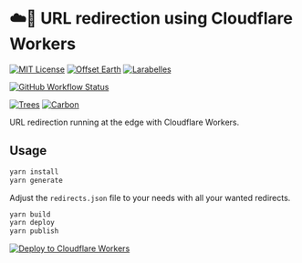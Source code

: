 # ☁️🔗 URL redirection using Cloudflare Workers

[![MIT License](https://img.shields.io/github/license/Astrotomic/cf-worker-redirect.svg?label=License&color=blue&style=for-the-badge)](https://github.com/Astrotomic/cf-worker-redirect/blob/master/LICENSE)
[![Offset Earth](https://img.shields.io/badge/Treeware-%F0%9F%8C%B3-green?style=for-the-badge)](https://forest.astrotomic.info)
[![Larabelles](https://img.shields.io/badge/Larabelles-%F0%9F%A6%84-lightpink?style=for-the-badge)](https://larabelles.com)

[![GitHub Workflow Status](https://img.shields.io/github/workflow/status/Astrotomic/cf-worker-redirect/tests?style=flat-square&logoColor=white&logo=github&label=Tests)](https://github.com/Astrotomic/cf-worker-redirect/actions?query=workflow%3Atests)

[![Trees](https://img.shields.io/ecologi/trees/astrotomic?style=flat-square)](https://forest.astrotomic.info)
[![Carbon](https://img.shields.io/ecologi/carbon/astrotomic?style=flat-square)](https://forest.astrotomic.info)

URL redirection running at the edge with Cloudflare Workers.

## Usage

```bash
yarn install
yarn generate
```

Adjust the `redirects.json` file to your needs with all your wanted redirects.

```bash
yarn build
yarn deploy
yarn publish
```

[![Deploy to Cloudflare Workers](https://deploy.workers.cloudflare.com/button)](https://deploy.workers.cloudflare.com/?url=https://github.com/Astrotomic/cf-worker-redirect)